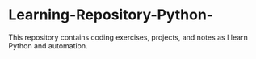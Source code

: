 # Learning-Repository-Python-
This repository contains coding exercises, projects, and notes as I learn Python and automation.
